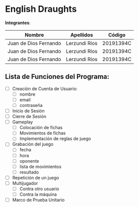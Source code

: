 # English Draughts
 **Integrantes**:
 
| Nombre                | Apellidos     | Código    |
| --------------------- | ------------- | --------- |
| Juan de Dios Fernando | Lerzundi Ríos | 20191394C |
| Juan de Dios Fernando | Lerzundi Ríos | 20191394C |
| Juan de Dios Fernando | Lerzundi Ríos | 20191394C |
 
## Lista de Funciones del Programa:
- [ ] Creación de Cuenta de Usuario:
    - [ ] nombre
    - [ ] email
    - [ ] contraseña
- [ ] Inicio de Sesión
- [ ] Cierre de Sesión
- [ ] Gameplay
    - [ ] Colocación de fichas
    - [ ] Movimientos de fichas
    - [ ] Implementación de reglas de juego 
- [ ] Grabación del juego
    - [ ] fecha 
    - [ ] hora 
    - [ ] oponente
    - [ ] lista de movimientos
    - [ ] resultado
- [ ] Repetición de un juego
- [ ] Multijugador
    - [ ] Contra otro usuario
    - [ ] Contra la máquina
- [ ] Marco de Prueba Unitario 